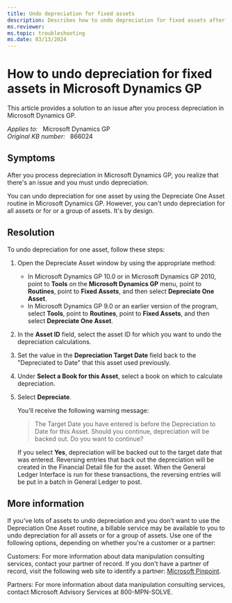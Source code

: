 ```yaml
---
title: Undo depreciation for fixed assets
description: Describes how to undo depreciation for fixed assets after you process depreciation in Microsoft Dynamics GP.
ms.reviewer:
ms.topic: troubleshooting
ms.date: 03/13/2024
---
```

# How to undo depreciation for fixed assets in Microsoft Dynamics GP

This article provides a solution to an issue after you process depreciation in Microsoft Dynamics GP.

_Applies to:_ &nbsp; Microsoft Dynamics GP  
_Original KB number:_ &nbsp; 866024

## Symptoms

After you process depreciation in Microsoft Dynamics GP, you realize that there's an issue and you must undo depreciation.

You can undo depreciation for one asset by using the Depreciate One Asset routine in Microsoft Dynamics GP. However, you can't undo depreciation for all assets or for or a group of assets. It's by design.

## Resolution

To undo depreciation for one asset, follow these steps:

1. Open the Depreciate Asset window by using the appropriate method:
   - In Microsoft Dynamics GP 10.0 or in Microsoft Dynamics GP 2010, point to **Tools** on the **Microsoft Dynamics GP** menu, point to **Routines**, point to **Fixed Assets**, and then select **Depreciate One Asset**.
   - In Microsoft Dynamics GP 9.0 or an earlier version of the program, select **Tools**, point to **Routines**, point to **Fixed Assets**, and then select **Depreciate One Asset**.
2. In the **Asset ID** field, select the asset ID for which you want to undo the depreciation calculations.
3. Set the value in the **Depreciation Target Date** field back to the "Depreciated to Date" that this asset used previously.
4. Under **Select a Book for this Asset**, select a book on which to calculate depreciation.
5. Select **Depreciate**.

    You'll receive the following warning message:

    > The Target Date you have entered is before the Depreciation to Date for this Asset. Should you continue, depreciation will be backed out. Do you want to continue?

    If you select **Yes**, depreciation will be backed out to the target date that was entered. Reversing entries that back out the depreciation will be created in the Financial Detail file for the asset. When the General Ledger Interface is run for these transactions, the reversing entries will be put in a batch in General Ledger to post.

## More information

If you've lots of assets to undo depreciation and you don't want to use the Depreciation One Asset routine, a billable service may be available to you to undo depreciation for all assets or for a group of assets. Use one of the following options, depending on whether you're a customer or a partner:

Customers:
For more information about data manipulation consulting services, contact your partner of record. If you don't have a partner of record, visit the following web site to identify a partner: [Microsoft Pinpoint](https://www.microsoft.com/solution-providers/home).

Partners:
For more information about data manipulation consulting services, contact Microsoft Advisory Services at 800-MPN-SOLVE.
